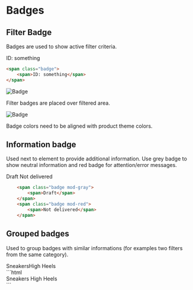 # Badges

## Filter Badge
Badges are used to show active filter criteria.

<span class="badge">ID: something</span>
```html
<span class="badge">
	<span>ID: something</span>
</span>
```

![Badge](src/style/assets/badg-ex1.jpg)
<p>Filter badges are placed over filtered area.</p>

![Badge](src/style/assets/badg-ex2.jpg)
<p>Badge colors need to be aligned with product theme colors.</p>

## Information badge
<!---
 Per default the badges got the schema colors 3 as font color and 1 as background color.
With the modifier classes `.mod-red` or `.mod-gray` you can change the badge to be gray or red.
If you want to colorize you're badge different you have to create a new class using the
`badge-color($font-color, $background-color, $border-color)` mixin. The default color for the border
is the passed background color.
-->
Used next to element to provide additional information. Use grey badge to show neutral information and red badge for attention/error messages.

<span class="badge mod-gray">Draft</span>
<span class="badge mod-red">Not delivered</span>
<!--- <span class="badge" style="color: #FFF6C4; background-color: #FF6900; border-color: #FF6900">
	Yellow badge
</span> -->
```html
	<span class="badge mod-gray">
		<span>Draft</span>
	</span>
	<span class="badge mod-red">
		<span>Not delivered</span>
	</span>
```

## Grouped badges
Used to group badges with similar informations (for examples two filters from the same category).

<div class="badge-group">
	<span class="badge">Sneakers</span><span class="badge">High Heels</span>
</div>
```html
<div class="badge-group">
	<span class="badge mod-gray">Sneakers</span>
	<span class="badge mod-red">High Heels</span>
</div>
```
